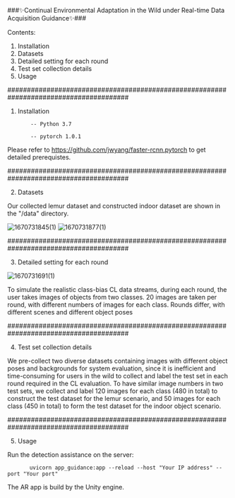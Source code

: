 ###✨Continual Environmental Adaptation in the Wild under Real-time Data Acquisition Guidance✨###

Contents:

1. Installation 
2. Datasets 
3. Detailed setting for each round 
4. Test set collection details 
5. Usage

#######################################################################################

1. Installation 

           -- Python 3.7
 
           -- pytorch 1.0.1
           
Please refer to https://github.com/jwyang/faster-rcnn.pytorch to get detailed prerequistes.

#######################################################################################

2. Datasets 

Our collected lemur dataset and constructed indoor dataset are shown in the "/data" directory.

![1670731845(1)](https://user-images.githubusercontent.com/119776995/206885991-81291667-94c8-415d-874f-65b6e07d5493.png)
![1670731877(1)](https://user-images.githubusercontent.com/119776995/206886003-1279678e-3b1f-492c-b502-364609c0f1f1.png)


#######################################################################################

3. Detailed setting for each round 

![1670731691(1)](https://user-images.githubusercontent.com/119776995/206885901-3373c002-241b-41c2-a67a-a556d591859c.png)

To simulate the realistic class-bias CL data streams, during each round, the user takes images of objects from two classes. 20 images are taken per round, with different numbers of images for each class. Rounds differ, with different scenes and different object poses

#######################################################################################

4. Test set collection details 

We pre-collect two diverse datasets containing images with different object poses and backgrounds for system evaluation, since it is inefficient and time-consuming for users in the wild to collect and label the test set in each round required in the CL evaluation. To have similar image numbers in two test sets, we collect and label 120 images for each class (480 in total) to construct the test dataset for the lemur scenario, and 50 images for each class (450 in total) to form the test dataset for the indoor object scenario.

#######################################################################################

5. Usage

Run the detection assistance on the server:

           uvicorn app_guidance:app --reload --host "Your IP address" --port "Your port"

The AR app is build by the Unity engine.
